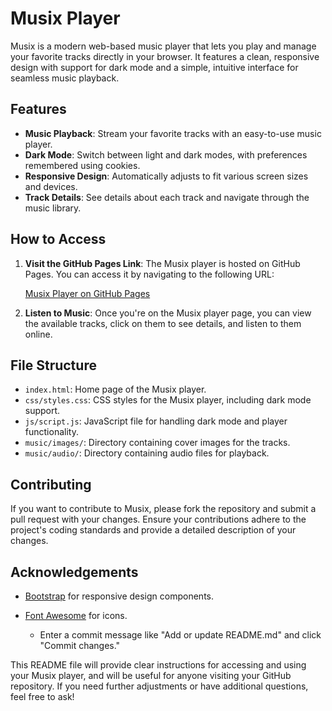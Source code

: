 # Musix Player

Musix is a modern web-based music player that lets you play and manage your favorite tracks directly in your browser. It features a clean, responsive design with support for dark mode and a simple, intuitive interface for seamless music playback.

## Features

- **Music Playback**: Stream your favorite tracks with an easy-to-use music player.
- **Dark Mode**: Switch between light and dark modes, with preferences remembered using cookies.
- **Responsive Design**: Automatically adjusts to fit various screen sizes and devices.
- **Track Details**: See details about each track and navigate through the music library.

## How to Access

1. **Visit the GitHub Pages Link**: The Musix player is hosted on GitHub Pages. You can access it by navigating to the following URL:

   [Musix Player on GitHub Pages](https://Noahscratch493.github.io/Musix-player)

2. **Listen to Music**: Once you're on the Musix player page, you can view the available tracks, click on them to see details, and listen to them online.

## File Structure

- `index.html`: Home page of the Musix player.
- `css/styles.css`: CSS styles for the Musix player, including dark mode support.
- `js/script.js`: JavaScript file for handling dark mode and player functionality.
- `music/images/`: Directory containing cover images for the tracks.
- `music/audio/`: Directory containing audio files for playback.

## Contributing

If you want to contribute to Musix, please fork the repository and submit a pull request with your changes. Ensure your contributions adhere to the project's coding standards and provide a detailed description of your changes.


## Acknowledgements

- [Bootstrap](https://getbootstrap.com) for responsive design components.
- [Font Awesome](https://fontawesome.com) for icons.


   - Enter a commit message like "Add or update README.md" and click "Commit changes."

This README file will provide clear instructions for accessing and using your Musix player, and will be useful for anyone visiting your GitHub repository. If you need further adjustments or have additional questions, feel free to ask!
